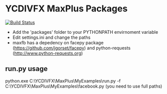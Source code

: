 YCDIVFX MaxPlus Packages
========================
[![Build Status](https://travis-ci.org/arturleao/YCDIVFX_MaxPlus.png?branch=master)](https://travis-ci.org/arturleao/YCDIVFX_MaxPlus)
* Add the 'packages' folder to your PYTHONPATH envirnoment variable
* Edit settings.ini and change the paths
* maxfb has a depedency on facepy package (https://github.com/jgorset/facepy) and python-requests (http://www.python-requests.org)

run.py usage
-------------

python.exe C:\YCDIVFX\MaxPlus\MyExamples\run.py -f C:\YCDIVFX\MaxPlus\MyExamples\facebook.py
(you need to use full paths)